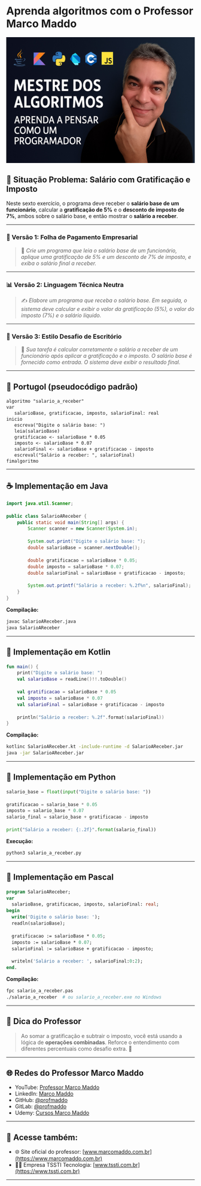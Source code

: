 # Aprenda algoritmos com o Professor Marco Maddo
![Mestre dos Algoritmos](https://raw.githubusercontent.com/profmaddo/algoritmos-resolvidos-java-kotlin-python-pascal/main/images/mestre-dos-algoritmos-02.jpeg)
## 🧠 Situação Problema: Salário com Gratificação e Imposto

Neste sexto exercício, o programa deve receber o **salário base de um funcionário**, calcular a **gratificação de 5%** e o **desconto de imposto de 7%**, ambos sobre o salário base, e então mostrar o **salário a receber**.

---

### 💼 Versão 1: Folha de Pagamento Empresarial
> 🧾 *Crie um programa que leia o salário base de um funcionário, aplique uma gratificação de 5% e um desconto de 7% de imposto, e exiba o salário final a receber.*

---

### 📊 Versão 2: Linguagem Técnica Neutra
> ✍️ *Elabore um programa que receba o salário base. Em seguida, o sistema deve calcular e exibir o valor da gratificação (5%), o valor do imposto (7%) e o salário líquido.*

---

### 🚀 Versão 3: Estilo Desafio de Escritório
> 💼 *Sua tarefa é calcular corretamente o salário a receber de um funcionário após aplicar a gratificação e o imposto. O salário base é fornecido como entrada. O sistema deve exibir o resultado final.*

---

## 💬 Portugol (pseudocódigo padrão)

```portugol
algoritmo "salario_a_receber"
var
   salarioBase, gratificacao, imposto, salarioFinal: real
inicio
   escreva("Digite o salário base: ")
   leia(salarioBase)
   gratificacao <- salarioBase * 0.05
   imposto <- salarioBase * 0.07
   salarioFinal <- salarioBase + gratificacao - imposto
   escreval("Salário a receber: ", salarioFinal)
fimalgoritmo
```

---

## ☕ Implementação em Java

```java
import java.util.Scanner;

public class SalarioAReceber {
    public static void main(String[] args) {
        Scanner scanner = new Scanner(System.in);

        System.out.print("Digite o salário base: ");
        double salarioBase = scanner.nextDouble();

        double gratificacao = salarioBase * 0.05;
        double imposto = salarioBase * 0.07;
        double salarioFinal = salarioBase + gratificacao - imposto;

        System.out.printf("Salário a receber: %.2f%n", salarioFinal);
    }
}
```

**Compilação:**
```bash
javac SalarioAReceber.java
java SalarioAReceber
```

---

## 💙 Implementação em Kotlin

```kotlin
fun main() {
    print("Digite o salário base: ")
    val salarioBase = readLine()!!.toDouble()

    val gratificacao = salarioBase * 0.05
    val imposto = salarioBase * 0.07
    val salarioFinal = salarioBase + gratificacao - imposto

    println("Salário a receber: %.2f".format(salarioFinal))
}
```

**Compilação:**
```bash
kotlinc SalarioAReceber.kt -include-runtime -d SalarioAReceber.jar
java -jar SalarioAReceber.jar
```

---

## 🐍 Implementação em Python

```python
salario_base = float(input("Digite o salário base: "))

gratificacao = salario_base * 0.05
imposto = salario_base * 0.07
salario_final = salario_base + gratificacao - imposto

print("Salário a receber: {:.2f}".format(salario_final))
```

**Execução:**
```bash
python3 salario_a_receber.py
```

---

## 🧙 Implementação em Pascal

```pascal
program SalarioAReceber;
var
  salarioBase, gratificacao, imposto, salarioFinal: real;
begin
  write('Digite o salário base: ');
  readln(salarioBase);

  gratificacao := salarioBase * 0.05;
  imposto := salarioBase * 0.07;
  salarioFinal := salarioBase + gratificacao - imposto;

  writeln('Salário a receber: ', salarioFinal:0:2);
end.
```

**Compilação:**
```bash
fpc salario_a_receber.pas
./salario_a_receber  # ou salario_a_receber.exe no Windows
```

---

## 🧠 Dica do Professor
> Ao somar a gratificação e subtrair o imposto, você está usando a lógica de **operações combinadas**. Reforce o entendimento com diferentes percentuais como desafio extra. 🧩

---

## 🌐 Redes do Professor Marco Maddo

- YouTube: [Professor Marco Maddo](https://www.youtube.com/@ProfessorMarcoMaddo)
- LinkedIn: [Marco Maddo](https://www.linkedin.com/in/marcomaddo/)
- GitHub: [@profmaddo](https://github.com/profmaddo)
- GitLab: [@profmaddo](https://gitlab.com/profmaddo)
- Udemy: [Cursos Marco Maddo](https://www.udemy.com/user/marcomaddo/)

---

## 🚀 Acesse também:

- 🌐 Site oficial do professor: [www.marcomaddo.com.br](https://www.marcomaddo.com.br)
- 🧑‍💼 Empresa TSSTI Tecnologia: [www.tssti.com.br](https://www.tssti.com.br)

---
